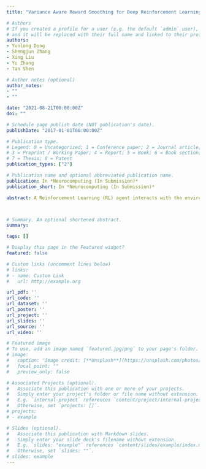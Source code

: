 ```yaml
---
title: "Variance Aware Reward Smoothing for Deep Reinforcement Learning"

# Authors
# If you created a profile for a user (e.g. the default `admin` user), write the username (folder name) here 
# and it will be replaced with their full name and linked to their profile.
authors:
- Yunlong Dong
- Shengjun Zhang
- Xing Liu
- Yu Zhang
- Tan Shen

# Author notes (optional)
author_notes:
- ""
- ""

date: "2021-08-21T00:00:00Z"
doi: ""

# Schedule page publish date (NOT publication's date).
publishDate: "2017-01-01T00:00:00Z"

# Publication type.
# Legend: 0 = Uncategorized; 1 = Conference paper; 2 = Journal article;
# 3 = Preprint / Working Paper; 4 = Report; 5 = Book; 6 = Book section;
# 7 = Thesis; 8 = Patent
publication_types: ["2"]

# Publication name and optional abbreviated publication name.
publication: In *Neurocomputing (In Submission)*
publication_short: In *Neurocomputing (In Submission)*

abstract: A Reinforcement Learning (RL) agent interacts with the environment to learn a policy with high accumulated rewards through attempts and failures. However, RL suffers from its own trial-and-error learning nature, which results in an unstable learning process. In this paper, we investigate a commom phenomenon called rewards drop at the late-stage RL training session, where the rewards trajectory oscillates dramatically. In order to solve such a problem, we propose a novel rewards shaping technique named Variance Aware Rewards Smoothing (VAR). We show that the proposed method reduces the variance of rewards and mitigates the rewards drop problem without changing the formulation of the value function. Furthermore, the theoretical analysis of convergence of VAR is provided, which is derived from the γ-contraction operator and the fixed point attribute of the value function. Finally, the theoretical results are illustrated by extensive results on various benchmarks and advanced algorithms across different random seeds to demonstrate the effectiveness and the compatibility of VAR.



# Summary. An optional shortened abstract.
summary:

tags: []

# Display this page in the Featured widget?
featured: false

# Custom links (uncomment lines below)
# links:
# - name: Custom Link
#   url: http://example.org

url_pdf: ''
url_code: ''
url_dataset: ''
url_poster: ''
url_project: ''
url_slides: ''
url_source: ''
url_video: ''

# Featured image
# To use, add an image named `featured.jpg/png` to your page's folder. 
# image:
#   caption: 'Image credit: [**Unsplash**](https://unsplash.com/photos/pLCdAaMFLTE)'
#   focal_point: ""
#   preview_only: false

# Associated Projects (optional).
#   Associate this publication with one or more of your projects.
#   Simply enter your project's folder or file name without extension.
#   E.g. `internal-project` references `content/project/internal-project/index.md`.
#   Otherwise, set `projects: []`.
# projects:
# - example

# Slides (optional).
#   Associate this publication with Markdown slides.
#   Simply enter your slide deck's filename without extension.
#   E.g. `slides: "example"` references `content/slides/example/index.md`.
#   Otherwise, set `slides: ""`.
# slides: example
---
```


<!-- {{% callout note %}}
Click the *Cite* button above to demo the feature to enable visitors to import publication metadata into their reference management software.
{{% /callout %}}

{{% callout note %}}
Create your slides in Markdown - click the *Slides* button to check out the example.
{{% /callout %}}

Supplementary notes can be added here, including [code, math, and images](https://wowchemy.com/docs/writing-markdown-latex/). -->
